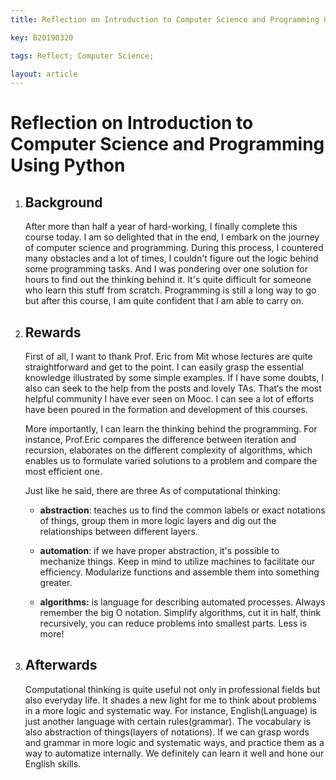 ```yaml
---
title: Reflection on Introduction to Computer Science and Programming Using Python

key: B20190320

tags: Reflect; Computer Science;

layout: article
---
```


# Reflection on Introduction to Computer Science and Programming Using Python

<!--more-->

1. ## Background

   After  more than half a year of hard-working, I finally complete this course today. I am so delighted that in the end, I embark on the journey of computer science and programming. During this process, I countered many obstacles and a lot of times, I couldn't figure out the logic behind some programming tasks. And I was pondering over one solution for hours to find out the thinking behind it. It's quite difficult for someone  who learn this stuff from scratch. Programming is still a long way to go but after this course, I am quite confident that I am able to carry on. 

2. ## Rewards

   First of all, I want to thank Prof. Eric from Mit whose lectures are quite straightforward and get to the point. I can easily grasp the essential knowledge illustrated by some simple examples.  If I have some doubts, I also can seek to the help from the posts and lovely TAs. That‘s the most helpful community I have ever seen on Mooc. I can see a lot of efforts have been poured in the formation and development of this courses.

   More importantly, I can learn the thinking behind the programming. For instance, Prof.Eric compares the difference between iteration and recursion, elaborates on the different complexity of algorithms, which enables us to formulate varied solutions to a problem and compare the most efficient one. 

   Just like he said, there are three As of computational thinking:

   - **abstraction**:  teaches us to find the common labels or exact notations of things, group them in more logic layers and dig out the relationships  between different layers.

   - **automation**: if we have proper abstraction, it's possible to mechanize things. Keep in mind to utilize machines to facilitate our efficiency. Modularize functions and assemble them into something greater. 

   - **algorithms:** is language for describing automated processes. Always remember the big O notation. Simplify algorithms, cut it in half, think recursively, you can reduce problems into smallest parts. Less is more!

3. ## Afterwards

   Computational thinking is quite useful not only in professional fields but also everyday life. It shades a new light for me to think about problems in a more logic and systematic way. For instance,  English(Language) is just another language with certain rules(grammar). The vocabulary is also abstraction of things(layers of notations). If we can grasp words and grammar in more logic and systematic ways, and practice them as a way to automatize internally. We definitely can learn it well and hone our English skills.

   


